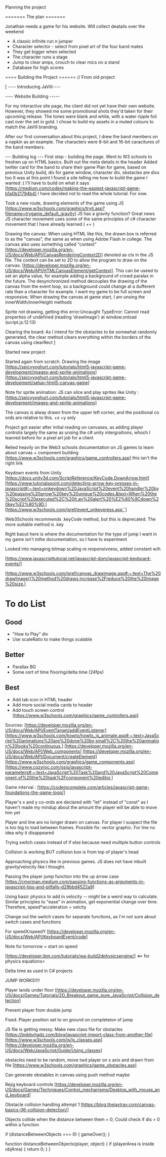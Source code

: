 Planning the project 

======= The plan =======

Jonathan needs a game for his website. Will collect deatails over the weekend


* A classic infinite run n jumper
* Character selector - select from pixel art of the four band mates
* They get bigger when selected
* The character runs a stage
* Jump to clear amps, crouch to clear mics on a stand
* Database for high scores 

==== Building the Project ======
// From old project

[ ---- Introducing JaVill----


---- Website Building -----

For my interactive site page, the client did not yet have their own website. However, they showed me some promotional shots they'd taken for their upcoming release. The tones were blank and white, with a water ripple foil cast over the set in gold. I chose to build my assets in a muted colours to match the JaVill branding. 

After our first conversation about this project, I drew the band members on a napkin as an example. The characters were 8-bit and 16-bit caracitures of the band members. 

--- Building log ---
First step - building the page. Went to W3 schools to freshen up on HTML basics. 
Built out the meta details in the header
Added twitter card for the band to share their game 
Plan for game, based on previous Unity build, div for game window, character div, obstacles are divs too 
It was at this point I found a site telling me how to build the game I wanted :( I'll have to build on what it says [https://medium.com/codex/making-the-easiest-javascript-game-b1a0b21794b4]
I have decided not to read the whole tutorial. For now.

Took a new route, drawing elements of the game using JS [https://www.w3schools.com/graphics/tryit.asp?filename=trygame_default_gravity]
JS has a gravity function? Great news
JS character movement uses some of the same principles of c# character movement that I have already learned ( += )

Drawing the canvas: 
When using HTML like this, the drawn box is referred to as the "canvas", the same as when using Adobe Flash in college. The canvas also uses something called "context" [https://developer.mozilla.org/en-US/docs/Web/API/CanvasRenderingContext2D] denoted as ctx in the JS file.
The context can be set to 2D to allow the program to draw on the canvas. [https://developer.mozilla.org/en-US/docs/Web/API/HTMLCanvasElement/getContext]. This can be useed to set an alpha value, for example adding a background of crowd paralax in the future. The desynchronized method decouples the drawing of the canvas from the event loop, so a background could change at a dufferent rate than a character for example.
I want my game to be full screen and responsive. When drawing the canvas at game start, I am unsing the innerWidth/innerHeight methods

Sprite not drawing, getting this error:Uncaught TypeError: Cannot read properties of undefined (reading 'drawImage')
    at window.onload (script.js:12:13)

Clearing the board: 
As I intend for the obstacles to be somewhat randomly generated, the clear method clears everything within the borders of the canvas using clearRect ]

Started new project 

Started again from scratch. Drawing the image [https://spicyyoghurt.com/tutorials/html5-javascript-game-development/images-and-sprite-animations][https://spicyyoghurt.com/tutorials/html5-javascript-game-development/setup-html5-canvas-game] 

Note for sprite animation: JS can silce and play sprites like Unity : [https://spicyyoghurt.com/tutorials/html5-javascript-game-development/images-and-sprite-animations]

The canvas is alway drawn from the upper left corner, and the positional co ords are relative to this. +x +y only

Project got easier after initial reading on canvases, as adding player controlis largely the same as unsing the c# unity intergraitions, whoch I leanred before for a pixel art job for a client 

Relied heavily on the Web3 schools documentation on JS games to learn about canvas + component building [https://www.w3schools.com/graphics/game_controllers.asp] this isn't the right link

Keydown events from Unity [https://docs.unity3d.com/ScriptReference/KeyCode.DownArrow.html][https://www.tutorialspoint.com/detecting-arrow-key-presses-in-javascript#:~:text=onkeydown%20JavaScript%20event%20handler%20by%20passing%20arrow%20key%20unique%20codes.&text=When%20the%20script%20executed%2C%20it,an%20alert%20%E2%80%9Cdown%20key%E2%80%9D.][https://www.w3schools.com/jsref/event_onkeypress.asp``]

Web3Schools recommends .keyCode method, but this is deprecated. The more suitable method is .key 

Right baout here is where the documentation for the type of jump I want in my game isn't inthe documentation, so I have to experiment

Looked into managing bitmap scaling re responsivness, added constant w/h 

[https://www.javascripttutorial.net/javascript-dom/javascript-keyboard-events/]

[https://www.w3schools.com/jsref/canvas_drawimage.asp#:~:text=The%20drawImage()%20method%20draws,increase%2Freduce%20the%20image%20size.]
#
# To do List 
## Good
* "How to Play" div
* Use scaleRatio to make things scalable

## Better
* Parallax BG
* Some osrt of time flooring/delta time (24fps)
## Best
* Add tab icon in HTML header
* Add more social media cards to header
* Add touch screen control [https://www.w3schools.com/graphics/game_controllers.asp]


Sources:
[https://developer.mozilla.org/en-US/docs/Web/API/EventTarget/addEventListener]
[https://www.w3schools.com/howto/howto_js_animate.asp#:~:text=JavaScript%20animations%20are%20done%20by,small%2C%20the%20animation%20looks%20continuous.]
[https://developer.mozilla.org/en-US/docs/Web/API/Web_components]
[https://developer.mozilla.org/en-US/docs/Web/API/Document/createElement]
[https://www.w3schools.com/graphics/game_components.asp]
[https://www.cozyroc.com/ssis/javascript-parameters#:~:text=JavaScript%20Task%20and%20JavaScript%20Component,of%20the%20task%2Fcomponent%20editor.]


Game interval  : [https://codeincomplete.com/articles/javascript-game-foundations-the-game-loop/] 


Player's x and y co-ords are declared with "let" instead of "const" as I haven't made my mindup about the amount the player will be able to move him yet 

Player and line are no longer drawn on canvas. For player I suspect the file is too big to load between frames. Possible fix: vector graphic. For line no idea why it disappeared

Trying switch cases instead of if else because need multiple button controls 

Collision is working BUT collision box is from top of player's head 

Approaching physics like in previous games. JS does not have inbuilt gravity/velocity like I thought.

Passing the player jump function into the up arrow case [https://cmorinan.medium.com/passing-functions-as-arguments-in-javascript-tips-and-pitfalls-d29bbd4522a9]

Using basic physics to add in velocity -- might be a weird way to calculate. Similar principles to "ease" in animation, get exponential change over time. Therefore, speed*acceleration = velcity 

Change out the switch cases for separate functions, as I'm not sure about switch cases and functions

For speedX/speedY [https://developer.mozilla.org/en-US/docs/Web/API/KeyboardEvent/code]

Note for tomorrow = start on speed 

[https://developer.ibm.com/tutorials/wa-build2dphysicsengine/] <== for physics equations>

Delta time as used in C# projects

JUMP WORKS!!!!


Player lands under floor [https://developer.mozilla.org/en-US/docs/Games/Tutorials/2D_Breakout_game_pure_JavaScript/Collision_detection]


Prevent player from double jump 

Fixed. Player position set to on ground on completeion of jump

JS file is getting messy. Make new class file for obstacles [https://bobbyhadz.com/blog/javascript-import-class-from-another-file][https://www.w3schools.com/js/js_classes.asp][https://developer.mozilla.org/en-US/docs/Web/JavaScript/Guide/Using_classes]

obstacles need to be random, move twd player on x axis and drawn from file [https://www.w3schools.com/graphics/game_obstacles.asp]

Can generate obstables in canvas using push method maybe

Rejig keyboard controls [https://developer.mozilla.org/en-US/docs/Games/Techniques/Control_mechanisms/Desktop_with_mouse_and_keyboard]

Obstacle collision handling attempt 1 [https://blog.thejaytray.com/canvas-basics-06-collision-detection/]

Objects collide when the distance between them = 0; 
Could check if dis = 0 within a function 

 

if (distanceBetweenObjects === 0) {
    gameOver();
}

function distanceBetweenObjects(player, object) {
    if (playerArea is inside objArea) {
        return 0;
    }
}
